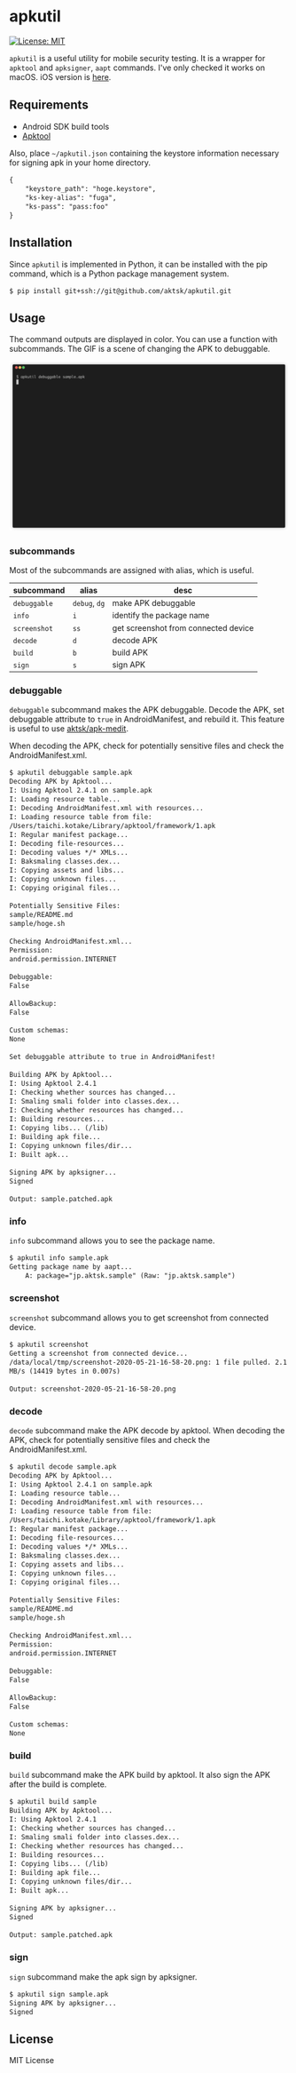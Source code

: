 # apkutil

[![License: MIT](https://img.shields.io/badge/License-MIT-blue.svg)](https://github.com/aktsk/apkutil/blob/master/LICENSE)

`apkutil` is a useful utility for mobile security testing.
It is a wrapper for `apktool` and `apksigner`, `aapt` commands.
I've only checked it works on macOS.
iOS version is [here](https://github.com/aktsk/ipautil).

## Requirements

- Android SDK build tools
- [Apktool](https://ibotpeaches.github.io/Apktool/)

Also, place `~/apkutil.json` containing the keystore information necessary for signing apk in your home directory.

```
{
    "keystore_path": "hoge.keystore",
    "ks-key-alias": "fuga",
    "ks-pass": "pass:foo"
}
```

## Installation
Since `apkutil` is implemented in Python, it can be installed with the pip command, which is a Python package management system.

```
$ pip install git+ssh://git@github.com/aktsk/apkutil.git
```

## Usage
The command outputs are displayed in color. You can use a function with subcommands.
The GIF is a scene of changing the APK to debuggable.

![debuggable](./img/debuggable.gif)

### subcommands
Most of the subcommands are assigned with alias, which is useful.

|subcommand  |alias  |desc  |
|---|---|---|
|`debuggable` |`debug`, `dg`  | make APK debuggable  |
|`info` | `i` | identify the package name |
|`screenshot` |`ss`  | get screenshot from connected device |
|`decode` |`d`  | decode APK |
|`build` |`b`  | build APK |
|`sign` |`s`  | sign APK |


### debuggable
`debuggable` subcommand makes the APK debuggable.
Decode the APK, set debuggable attribute to `true` in AndroidManifest, and rebuild it.
This feature is useful to use [aktsk/apk-medit](https://github.com/aktsk/apk-medit).

When decoding the APK, check for potentially sensitive files and check the AndroidManifest.xml.

```
$ apkutil debuggable sample.apk
Decoding APK by Apktool...
I: Using Apktool 2.4.1 on sample.apk
I: Loading resource table...
I: Decoding AndroidManifest.xml with resources...
I: Loading resource table from file: /Users/taichi.kotake/Library/apktool/framework/1.apk
I: Regular manifest package...
I: Decoding file-resources...
I: Decoding values */* XMLs...
I: Baksmaling classes.dex...
I: Copying assets and libs...
I: Copying unknown files...
I: Copying original files...

Potentially Sensitive Files:
sample/README.md
sample/hoge.sh

Checking AndroidManifest.xml...
Permission:
android.permission.INTERNET

Debuggable:
False

AllowBackup:
False

Custom schemas:
None

Set debuggable attribute to true in AndroidManifest!

Building APK by Apktool...
I: Using Apktool 2.4.1
I: Checking whether sources has changed...
I: Smaling smali folder into classes.dex...
I: Checking whether resources has changed...
I: Building resources...
I: Copying libs... (/lib)
I: Building apk file...
I: Copying unknown files/dir...
I: Built apk...

Signing APK by apksigner...
Signed

Output: sample.patched.apk
```

### info
`info` subcommand allows you to see the package name.

```
$ apkutil info sample.apk
Getting package name by aapt...
    A: package="jp.aktsk.sample" (Raw: "jp.aktsk.sample")
```

### screenshot
`screenshot` subcommand allows you to get screenshot from connected device.

```
$ apkutil screenshot 
Getting a screenshot from connected device...
/data/local/tmp/screenshot-2020-05-21-16-58-20.png: 1 file pulled. 2.1 MB/s (14419 bytes in 0.007s)

Output: screenshot-2020-05-21-16-58-20.png
```

### decode
`decode` subcommand make the APK decode by apktool.
When decoding the APK, check for potentially sensitive files and check the AndroidManifest.xml.

```
$ apkutil decode sample.apk
Decoding APK by Apktool...
I: Using Apktool 2.4.1 on sample.apk
I: Loading resource table...
I: Decoding AndroidManifest.xml with resources...
I: Loading resource table from file: /Users/taichi.kotake/Library/apktool/framework/1.apk
I: Regular manifest package...
I: Decoding file-resources...
I: Decoding values */* XMLs...
I: Baksmaling classes.dex...
I: Copying assets and libs...
I: Copying unknown files...
I: Copying original files...

Potentially Sensitive Files:
sample/README.md
sample/hoge.sh

Checking AndroidManifest.xml...
Permission:
android.permission.INTERNET

Debuggable:
False

AllowBackup:
False

Custom schemas:
None
```

### build
`build` subcommand make the APK build by apktool.
It also sign the APK after the build is complete.

```
$ apkutil build sample
Building APK by Apktool...
I: Using Apktool 2.4.1
I: Checking whether sources has changed...
I: Smaling smali folder into classes.dex...
I: Checking whether resources has changed...
I: Building resources...
I: Copying libs... (/lib)
I: Building apk file...
I: Copying unknown files/dir...
I: Built apk...

Signing APK by apksigner...
Signed

Output: sample.patched.apk
```

### sign
`sign` subcommand make the apk sign by apksigner.

```
$ apkutil sign sample.apk
Signing APK by apksigner...
Signed
```

## License
MIT License
